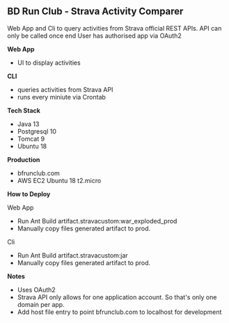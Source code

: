 BD Run Club - Strava Activity Comparer
--

Web App and Cli to query activities from Strava official REST APIs.
API can only be called once end User has authorised app via OAuth2

**Web App**
* UI to display activities 

**CLI**
* queries activities from Strava API 
* runs every miniute via Crontab 

**Tech Stack**
* Java 13
* Postgresql 10
* Tomcat 9
* Ubuntu 18

**Production**
* bfrunclub.com
* AWS EC2 Ubuntu 18 t2.micro

**How to Deploy**

Web App
* Run Ant Build artifact.stravacustom:war_exploded_prod
* Manually copy files generated artifact to prod.  

Cli
* Run Ant Build artifact.stravacustom:jar
* Manually copy files generated artifact to prod.  


**Notes**
* Uses OAuth2 
* Strava API only allows for one application account.  So that's only one domain per app.
* Add host file entry to point bfrunclub.com to localhost for development

